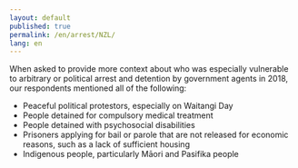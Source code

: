 ```yaml
---
layout: default
published: true
permalink: /en/arrest/NZL/
lang: en
---
```


When asked to provide more context about who was especially vulnerable to arbitrary or political arrest and detention by government agents in 2018, our respondents mentioned all of the following:
-	Peaceful political protestors, especially on Waitangi Day
-	People detained for compulsory medical treatment
-	People detained with psychosocial disabilities
-	Prisoners applying for bail or parole that are not released for economic reasons, such as a lack of sufficient housing
-	Indigenous people, particularly Māori and Pasifika people

